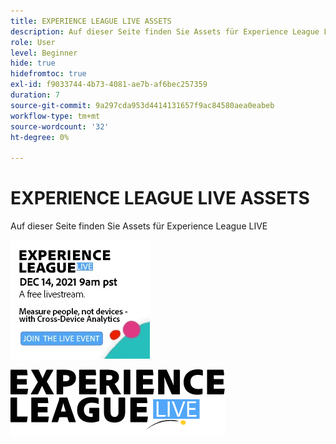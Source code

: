 ```yaml
---
title: EXPERIENCE LEAGUE LIVE ASSETS
description: Auf dieser Seite finden Sie Assets für Experience League LIVE
role: User
level: Beginner
hide: true
hidefromtoc: true
exl-id: f9033744-4b73-4081-ae7b-af6bec257359
duration: 7
source-git-commit: 9a297cda953d4414131657f9ac84580aea0eabeb
workflow-type: tm+mt
source-wordcount: '32'
ht-degree: 0%

---
```


# EXPERIENCE LEAGUE LIVE ASSETS

Auf dieser Seite finden Sie Assets für Experience League LIVE

![Episode 6 Sidebar Image](assets/exl-live-ep6-sidebar.jpg)

![Experience League Live-Logo](assets/exl-live-logo.png)

